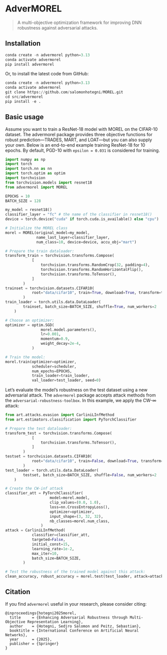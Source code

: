 # AdverMOREL

> A multi-objective optimization framework for improving DNN robustness against adversarial attacks.

## Installation

```python
conda create -n advermorel python=3.13
conda activate advermorel
pip install advermorel
```
Or, to install the latest code from GitHub:
```python
conda create -n advermorel python=3.13
conda activate advermorel
git clone https://github.com/salomonhotegni/MOREL.git
cd src/advermorel
pip install -e .
```

## Basic usage
Assume you want to train a ResNet-18 model with MOREL on the CIFAR-10 dataset. The advermorel package provides three objective functions for robust prediction—TRADES, MART, and LOAT—but you can also supply your own. Below is an end-to-end example training ResNet-18 for 10 epochs. By default, PGD-10 with `epsilon = 0.031` is considered for training.
```python
import numpy as np
import torch
import torch.nn as nn
import torch.optim as optim
import torchvision
from torchvision.models import resnet18
from advermorel import MOREL

EPOCHS = 10
BATCH_SIZE = 128

my_model = resnet18()
classifier_layer = "fc" # the name of the classifier in resnet18()
device = torch.device("cuda" if torch.cuda.is_available() else "cpu")

# Initialize the MOREL class
morel = MOREL(original_model=my_model, 
              name_last_layer=classifier_layer,
              num_class=10, device=device, accu_obj="mart")

# Prepare the train dataloader:
transform_train = torchvision.transforms.Compose(
            [
                torchvision.transforms.RandomCrop(32, padding=4),
                torchvision.transforms.RandomHorizontalFlip(),
                torchvision.transforms.ToTensor(),
            ]
        )
trainset = torchvision.datasets.CIFAR10(
            root="data/cifar10", train=True, download=True, transform=transform_train
        )
train_loader = torch.utils.data.DataLoader(
        trainset, batch_size=BATCH_SIZE, shuffle=True, num_workers=2
    )

# Choose an optimizer:
optimizer = optim.SGD(
                morel.model.parameters(),
                lr=0.001,
                momentum=0.9,
                weight_decay=2e-4,
            )

# Train the model:
morel.train(optimizer=optimizer,
            scheduler=scheduler,
            num_epochs=EPOCHS, 
            train_loader=train_loader, 
            val_loader=test_loader, seed=0)
```
 Let’s evaluate the model’s robustness on the test dataset using a new adversarial attack. The `advermorel` package accepts attack methods from the `adversarial-robustness-toolbox`. In this example, we apply the CW-∞ attack:
```python
from art.attacks.evasion import CarliniLInfMethod
from art.estimators.classification import PyTorchClassifier

# Prepare the test dataloader:
transform_test = torchvision.transforms.Compose(
            [
                torchvision.transforms.ToTensor(),
            ]
        )
testset = torchvision.datasets.CIFAR10(
            root="data/cifar10", train=False, download=True, transform=transform_test
        )
test_loader = torch.utils.data.DataLoader(
        testset, batch_size=BATCH_SIZE, shuffle=False, num_workers=2
    )

# Create the CW-inf attack
classifier_att = PyTorchClassifier(
                    model=morel.model,
                    clip_values=(0.0, 1.0),
                    loss=nn.CrossEntropyLoss(),
                    optimizer=optimizer,
                    input_shape=(3, 32, 32),
                    nb_classes=morel.num_class,
                )
attack = CarliniLInfMethod(
            classifier=classifier_att,
            targeted=False,
            initial_const=15,
            learning_rate=1e-2,
            max_iter=10,
            batch_size=BATCH_SIZE,
        )

# Test the robustness of the trained model against this attack:
clean_accuracy, robust_accuracy = morel.test(test_loader, attack=attack)
```
## Citation
If you find `advermorel` useful in your research, please consider citing:
```
@inproceedings{hotegni2025morel,
  title     = {Enhancing Adversarial Robustness through Multi-Objective Representation Learning},
  author    = {Hotegni, Sedjro Salomon and Peitz, Sebastian},
  booktitle = {International Conference on Artificial Neural Networks},
  year      = {2025},
  publisher = {Springer}
}

```